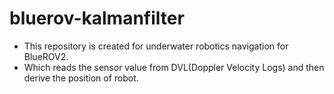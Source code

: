 # bluerov-kalmanfilter
- This repository is created for underwater robotics navigation for BlueROV2.
- Which reads the sensor value from DVL(Doppler Velocity Logs) and then derive the position of robot.
